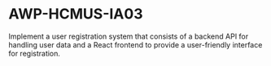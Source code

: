 # AWP-HCMUS-IA03
Implement a user registration system that consists of a backend API for handling user data and a React frontend to provide a user-friendly interface for registration.
